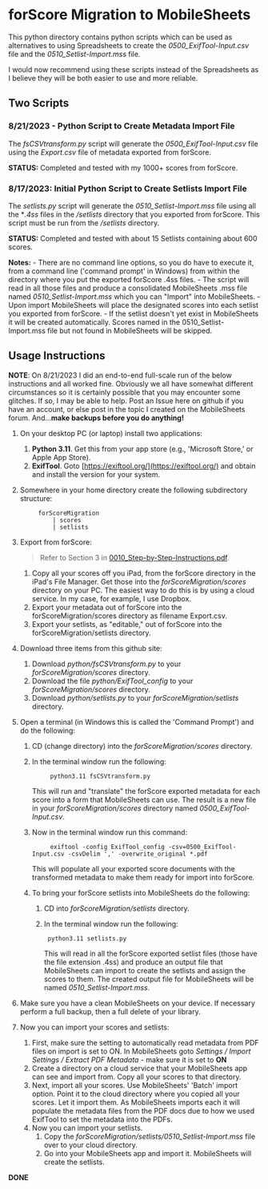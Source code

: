 # forScore Migration to MobileSheets

This python directory contains python scripts which can be used as alternatives to using Spreadsheets to create the *0500_ExifTool-Input.csv* file and the *0510_Setlist-Import.mss* file.

I would now recommend using these scripts instead of the Spreadsheets as I believe they will be both easier to use and more reliable.

## Two Scripts

### 8/21/2023 - Python Script to Create Metadata Import File
The *fsCSVtransform.py* script will generate the *0500_ExifTool-Input.csv* file using the *Export.csv* file of metadata exported from forScore.

**STATUS:** Completed and tested with my 1000+ scores from forScore.


### 8/17/2023: Initial Python Script to Create Setlists Import File
The *setlists.py* script will generate the *0510_Setlist-Import.mss* file using all the **.4ss* files in the */setlists* directory that you exported from forScore. This script must be run from the */setlists* directory.

**STATUS:** Completed and tested with about 15 Setlists containing about 600 scores.

**Notes:**
    - There are no command line options, so you do have to execute it, from a command line ('command prompt' in Windows) from within the directory where you put the exported forScore .4ss files.
    - The script will read in all those files and produce a consolidated MobileSheets .mss file named *0510_Setlist-Import.mss* which you can "Import" into MobileSheets.
    - Upon import MobileSheets will place the designated scores into each setlist you exported from forScore.
    - If the setlist doesn't yet exist in MobileSheets it will be created automatically. Scores named in the 0510_Setlist-Import.mss file but not found in MobileSheets will be skipped.

## Usage Instructions

**NOTE**: On 8/21/2023 I did an end-to-end full-scale run of the below instructions and all worked fine. Obviously we all have somewhat different circumstances so it is certainly possible that you may encounter some glitches. If so, I may be able to help. Post an Issue here on github if you have an account, or else post in the topic I created on the MobileSheets forum. And...**make backups before you do anything!**

1. On your desktop PC (or laptop) install two applications:
    1. **Python 3.11**. Get this from your app store (e.g., 'Microsoft Store,' or Apple App Store).
    2. **ExifTool**. Goto [https://exiftool.org/](https://exiftool.org/) and obtain and install the version for your system.

2. Somewhere in your home directory create the following subdirectory structure:

            forScoreMigration
                | scores
                | setlists

3. Export from forScore:
    > Refer to Section 3 in [0010_Step-by-Step-Instructions.pdf](https://github.com/JeffRocchio/forScoreMigration/blob/main/0010_Step-by-Step-Instructions.pdf).

    1. Copy all your scores off you iPad, from the forScore directory in the iPad's File Manager. Get those into the *forScoreMigration/scores* directory on your PC. The easiest way to do this is by using a cloud service. In my case, for example, I use Dropbox.
    2. Export your metadata out of forScore into the forScoreMigration/scores directory as filename Export.csv.
    3. Export your setlists, as "editable," out of forScore into the forScoreMigration/setlists directory.

4. Download three items from this github site:
    1. Download *python/fsCSVtransform.py* to your *forScoreMigration/scores* directory.
    1. Download the file *python/ExifTool_config* to your *forScoreMigration/scores* directory.
    1. Download *python/setlists.py* to your *forScoreMigration/setlists* directory.

5. Open a terminal (in Windows this is called the 'Command Prompt') and do the following:
    1. CD (change directory) into the *forScoreMigration/scores* directory.
    1. In the terminal window run the following:

                python3.11 fsCSVtransform.py

        This will run and "translate" the forScore exported metadata for each score into a form that MobileSheets can use. The result is a new file in your *forScoreMigration/scores* directory named *0500_ExifTool-Input.csv*.

    1. Now in the terminal window run this command:

                exiftool -config ExifTool_config -csv=0500_ExifTool-Input.csv -csvDelim ',' -overwrite_original *.pdf

        This will populate all your exported score documents with the transformed metadata to make them ready for import into forScore.

    1. To bring your forScore setlists into MobileSheets do the following:
        1. CD into *forScoreMigration/setlists* directory.
        1. In the terminal window run the following:

                python3.11 setlists.py

            This will read in all the forScore exported setlist files (those have the file extension .4ss) and produce an output file that MobileSheets can import to create the setlists and assign the scores to them. The created output file for MobileSheets will be named *0510_Setlist-Import.mss*.

6. Make sure you have a clean MobileSheets on your device. If necessary perform a full backup, then a full delete of your library.

7. Now you can import your scores and setlists:
    1. First, make sure the setting to automatically read metadata from PDF files on import is set to ON. In MobileSheets goto *Settings / Import Settings / Extract PDF Metadata* - make sure it is set to **ON**
    1. Create a directory on a cloud service that your MobileSheets app can see and import from. Copy all your scores to that directory.
    1. Next, import all your scores. Use MobileSheets' 'Batch' import option. Point it to the cloud directory where you copied all your scores. Let it import them. As MobileSheets imports each it will populate the metadata files from the PDF docs due to how we used ExifTool to set the metadata into the PDFs.
    1. Now you can import your setlists.
        1. Copy the *forScoreMigration/setlists/0510_Setlist-Import.mss* file over to your cloud directory.
        2. Go into your MobileSheets app and import it. MobileSheets will create the setlists.

**DONE**
